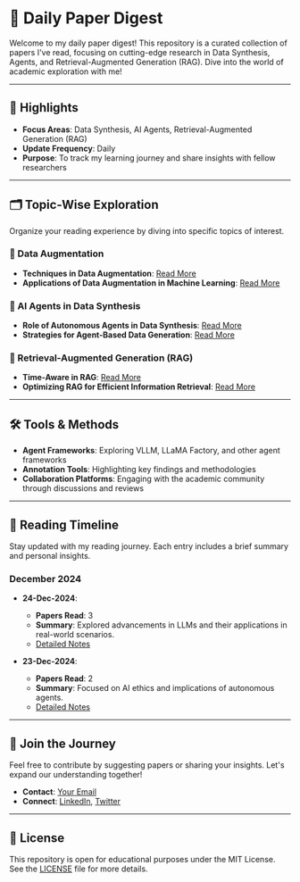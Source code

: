 # 📖 Daily Paper Digest

Welcome to my daily paper digest! This repository is a curated collection of papers I've read, focusing on cutting-edge research in Data Synthesis, Agents, and Retrieval-Augmented Generation (RAG). Dive into the world of academic exploration with me!

---

## 🌟 Highlights

- **Focus Areas**: Data Synthesis, AI Agents, Retrieval-Augmented Generation (RAG)
- **Update Frequency**: Daily
- **Purpose**: To track my learning journey and share insights with fellow researchers

---

## 🗂️ Topic-Wise Exploration

Organize your reading experience by diving into specific topics of interest.

### 🔄 Data Augmentation

- **Techniques in Data Augmentation**: [Read More](#)
- **Applications of Data Augmentation in Machine Learning**: [Read More](#)

### 🤖 AI Agents in Data Synthesis

- **Role of Autonomous Agents in Data Synthesis**: [Read More](#)
- **Strategies for Agent-Based Data Generation**: [Read More](#)

### 🧠 Retrieval-Augmented Generation (RAG)

- **Time-Aware in RAG**: [Read More](#)
- **Optimizing RAG for Efficient Information Retrieval**: [Read More](#)

---

## 🛠️ Tools & Methods

- **Agent Frameworks**: Exploring VLLM, LLaMA Factory, and other agent frameworks
- **Annotation Tools**: Highlighting key findings and methodologies
- **Collaboration Platforms**: Engaging with the academic community through discussions and reviews

---

## 📅 Reading Timeline

Stay updated with my reading journey. Each entry includes a brief summary and personal insights.

### December 2024

- **24-Dec-2024**: 
  - **Papers Read**: 3
  - **Summary**: Explored advancements in LLMs and their applications in real-world scenarios.
  - [Detailed Notes](#)

- **23-Dec-2024**:
  - **Papers Read**: 2
  - **Summary**: Focused on AI ethics and implications of autonomous agents.
  - [Detailed Notes](#)

---
## 🤝 Join the Journey

Feel free to contribute by suggesting papers or sharing your insights. Let's expand our understanding together!

- **Contact**: [Your Email](mailto:your.email@example.com)
- **Connect**: [LinkedIn](#), [Twitter](#)

---

## 📜 License

This repository is open for educational purposes under the MIT License. See the [LICENSE](LICENSE) file for more details.

